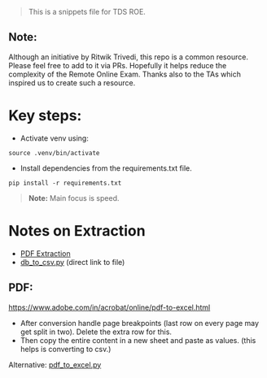 > This is a snippets file for TDS ROE.

## Note:

Although an initiative by Ritwik Trivedi, this repo is a common resource. Please feel free to add to it via PRs. Hopefully it helps reduce the complexity of the Remote Online Exam. Thanks also to the TAs which inspired us to create such a resource.

# Key steps:

- Activate venv using:

```CMD
source .venv/bin/activate
```

- Install dependencies from the requirements.txt file.

```CMD
pip install -r requirements.txt
```

> **Note:** Main focus is speed.

# Notes on Extraction

- [PDF Extraction](#pdf)
- [db_to_csv.py](./db_to_csv.py) (direct link to file)

## PDF:

https://www.adobe.com/in/acrobat/online/pdf-to-excel.html

- After conversion handle page breakpoints (last row on every page may get split in two). Delete the extra row for this.
- Then copy the entire content in a new sheet and paste as values. (this helps is converting to csv.)

Alternative: [pdf_to_excel.py](./pdf_to_excel.py)
